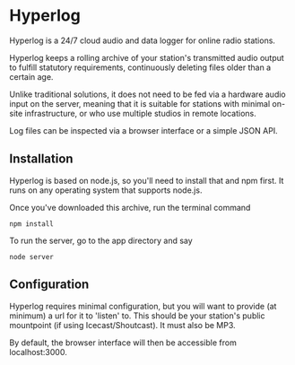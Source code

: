 Hyperlog
========

Hyperlog is a 24/7 cloud audio and data logger for online radio stations.

Hyperlog keeps a rolling archive of your station's transmitted audio output to fulfill statutory requirements, continuously deleting files older than a certain age.

Unlike traditional solutions, it does not need to be fed via a hardware audio input on the server, meaning that it is suitable for stations with minimal on-site infrastructure, or who use multiple studios in remote locations.

Log files can be inspected via a browser interface or a simple JSON API.

Installation
-----------

Hyperlog is based on node.js, so you'll need to install that and npm first. It runs on any operating system that supports node.js.

Once you've downloaded this archive, run the terminal command

    npm install

To run the server, go to the app directory and say

    node server

Configuration
-----------

Hyperlog requires minimal configuration, but you will want to provide (at minimum) a url for it to 'listen' to. This should be your station's public mountpoint (if using Icecast/Shoutcast). It must also be MP3.

By default, the browser interface will then be accessible from localhost:3000.
